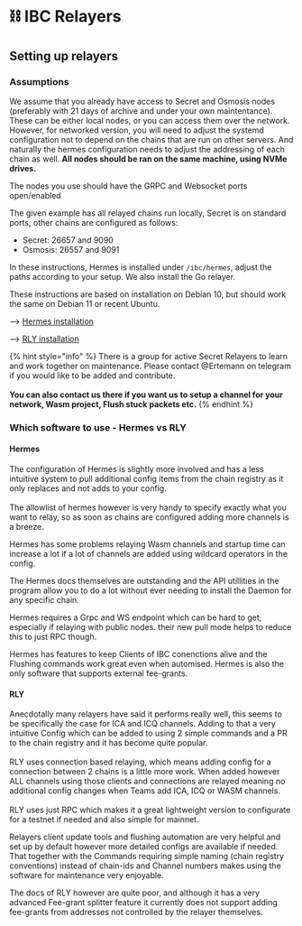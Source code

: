 # ⛓️ IBC Relayers

## Setting up relayers <a href="#setting-up-hermes" id="setting-up-hermes"></a>

### Assumptions <a href="#assumptions" id="assumptions"></a>

We assume that you already have access to Secret and Osmosis nodes (preferably with 21 days of archive and under your own maintentance). These can be either local nodes, or you can access them over the network. However, for networked version, you will need to adjust the systemd configuration not to depend on the chains that are run on other servers. And naturally the hermes configuration needs to adjust the addressing of each chain as well. **All nodes should be ran on the same machine, using NVMe drives.**

The nodes you use should have the GRPC and Websocket ports open/enabled

The given example has all relayed chains run locally, Secret is on standard ports, other chains are configured as follows:

* Secret: 26657 and 9090
* Osmosis: 26557 and 9091

In these instructions, Hermes is installed under `/ibc/hermes`, adjust the paths according to your setup. We also install the Go relayer.

These instructions are based on installation on Debian 10, but should work the same on Debian 11 or recent Ubuntu.

\--> [Hermes installation](hermes.md)

\--> [RLY installation](rly.md)

{% hint style="info" %}
There is a group for active Secret Relayers to learn and work together on maintenance. Please contact @Ertemann on telegram if you would like to be added and contribute.\
\
**You can also contact us there if you want us to setup a channel for your network, Wasm project, Flush stuck packets etc.**
{% endhint %}

### Which software to use - Hermes vs RLY

#### Hermes

The configuration of Hermes is slightly more involved and has a less intuitive system to pull additional config items from the chain registry as it only replaces and not adds to your config.\
\
The allowlist of hermes however is very handy to specify exactly what you want to relay, so as soon as chains are configured adding more channels is a breeze.

Hermes has some problems relaying Wasm channels and startup time can increase a lot if a lot of channels are added using wildcard operators in the config.

The Hermes docs themselves are outstanding and the API utillities in the program allow you to do a lot without ever needing to install the Daemon for any specific chain.

Hermes requires a Grpc and WS endpoint which can be hard to get, especially if relaying with public nodes. their new pull mode helps to reduce this to just RPC though.

Hermes has features to keep Clients of IBC conenctions alive and the Flushing commands work great even when automised. Hermes is also the only software that supports external fee-grants.

#### RLY

Anecdotally many relayers have said it performs really well, this seems to be specifically the case for ICA and ICQ channels. Adding to that a very intuitive Config which can be added to using 2 simple commands and a PR to the chain registry and it has become quite popular.\
\
RLY uses connection based relaying, which means adding config for a connection between 2 chains is a little more work. When added however ALL channels using those clients and connections are relayed meaning no additional config changes when Teams add ICA, ICQ or WASM channels.\
\
RLY uses just RPC which makes it a great lightweight version to configurate for a testnet if needed and also simple for mainnet.&#x20;

Relayers client update tools and flushing automation are very helpful and set up by default however more detailed configs are available if needed. That together with the Commands requiring simple naming (chain registry conventions) instead of chain-ids and Channel numbers makes using the software for maintenance very enjoyable.

The docs of RLY however are quite poor, and although it has a very advanced Fee-grant splitter feature it currently does not support adding fee-grants from addresses not controlled by the relayer themselves.
